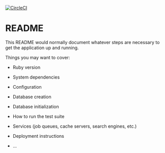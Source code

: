 [![CircleCI](https://circleci.com/gh/gbonfant/otto.svg?style=svg)](https://circleci.com/gh/gbonfant/otto)

# README

This README would normally document whatever steps are necessary to get the
application up and running.

Things you may want to cover:

* Ruby version

* System dependencies

* Configuration

* Database creation

* Database initialization

* How to run the test suite

* Services (job queues, cache servers, search engines, etc.)

* Deployment instructions

* ...
